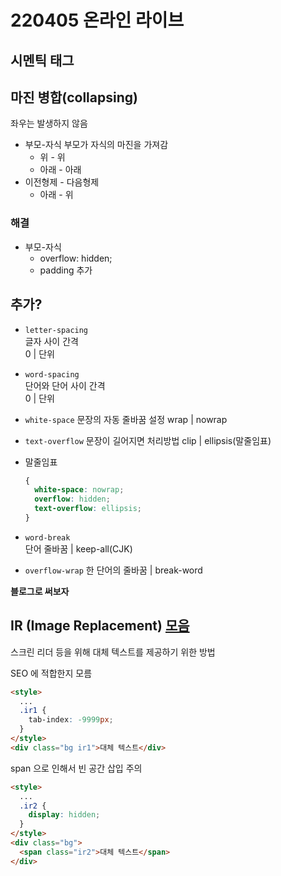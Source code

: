 # 220405 온라인 라이브

## 시멘틱 태그

## 마진 병합(collapsing)
좌우는 발생하지 않음
- 부모-자식
  부모가 자식의 마진을 가져감
  - 위 - 위
  - 아래 - 아래
- 이전형제 - 다음형제
  - 아래 - 위

### 해결
- 부모-자식
  - overflow: hidden;
  - padding 추가

## 추가?
- `letter-spacing`  
  글자 사이 간격  
  0 | 단위
- `word-spacing`  
  단어와 단어 사이 간격  
  0 | 단위
- `white-space`
  문장의 자동 줄바꿈 설정
  wrap | nowrap
- `text-overflow`
  문장이 길어지면 처리방법
  clip | ellipsis(말줄임표)

- 말줄임표
  ```css
  {
    white-space: nowrap;
    overflow: hidden;
    text-overflow: ellipsis;
  }
  ```
- `word-break`  
  단어 줄바꿈
   | keep-all(CJK)

- `overflow-wrap`
  한 단어의 줄바꿈
   | break-word 

**블로그로 써보자**
## IR (Image Replacement) [모음](https://css-tricks.com/css-image-replacement/)
스크린 리더 등을 위해 대체 텍스트를 제공하기 위한 방법

SEO 에 적합한지 모름
```html
<style>
  ...
  .ir1 {
    tab-index: -9999px;
  }
</style>
<div class="bg ir1">대체 텍스트</div>
```

span 으로 인해서 빈 공간 삽입 주의
```html
<style>
  ...
  .ir2 {
    display: hidden;
  }
</style>
<div class="bg">
  <span class="ir2">대체 텍스트</span>
</div>
```